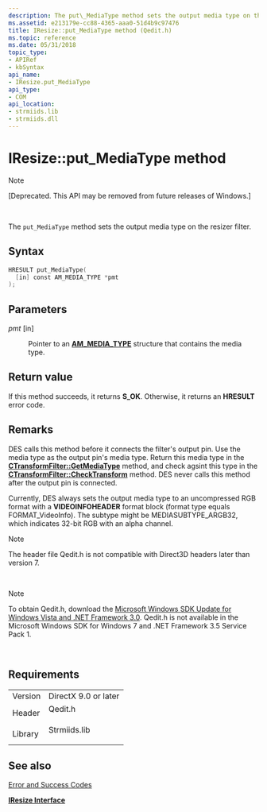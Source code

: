 ```yaml
---
description: The put\_MediaType method sets the output media type on the resizer filter.
ms.assetid: e213179e-cc88-4365-aaa0-51d4b9c97476
title: IResize::put_MediaType method (Qedit.h)
ms.topic: reference
ms.date: 05/31/2018
topic_type: 
- APIRef
- kbSyntax
api_name: 
- IResize.put_MediaType
api_type: 
- COM
api_location: 
- strmiids.lib
- strmiids.dll
---
```


# IResize::put\_MediaType method

> [!Note]  
> \[Deprecated. This API may be removed from future releases of Windows.\]

 

The `put_MediaType` method sets the output media type on the resizer filter.

## Syntax


```C++
HRESULT put_MediaType(
  [in] const AM_MEDIA_TYPE *pmt
);
```



## Parameters

<dl> <dt>

*pmt* \[in\]
</dt> <dd>

Pointer to an [**AM\_MEDIA\_TYPE**](/windows/win32/api/strmif/ns-strmif-am_media_type) structure that contains the media type.

</dd> </dl>

## Return value

If this method succeeds, it returns **S\_OK**. Otherwise, it returns an **HRESULT** error code.

## Remarks

DES calls this method before it connects the filter's output pin. Use the media type as the output pin's media type. Return this media type in the [**CTransformFilter::GetMediaType**](ctransformfilter-getmediatype.md) method, and check agsint this type in the [**CTransformFilter::CheckTransform**](ctransformfilter-checktransform.md) method. DES never calls this method after the output pin is connected.

Currently, DES always sets the output media type to an uncompressed RGB format with a **VIDEOINFOHEADER** format block (format type equals FORMAT\_VideoInfo). The subtype might be MEDIASUBTYPE\_ARGB32, which indicates 32-bit RGB with an alpha channel.

> [!Note]  
> The header file Qedit.h is not compatible with Direct3D headers later than version 7.

 

> [!Note]  
> To obtain Qedit.h, download the [Microsoft Windows SDK Update for Windows Vista and .NET Framework 3.0](https://msdn.microsoft.com/windowsvista/bb980924.aspx). Qedit.h is not available in the Microsoft Windows SDK for Windows 7 and .NET Framework 3.5 Service Pack 1.

 

## Requirements



|                    |                                                                                         |
|--------------------|-----------------------------------------------------------------------------------------|
| Version<br/> | DirectX 9.0 or later<br/>                                                         |
| Header<br/>  | <dl> <dt>Qedit.h</dt> </dl>      |
| Library<br/> | <dl> <dt>Strmiids.lib</dt> </dl> |



## See also

<dl> <dt>

[Error and Success Codes](error-and-success-codes.md)
</dt> <dt>

[**IResize Interface**](iresize.md)
</dt> </dl>

 

 




